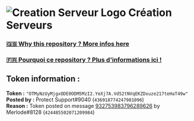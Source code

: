 # ![Creation Serveur Logo](https://i.imgur.com/XnmWmaA.png) Création Serveurs

### [🇬🇧 Why this repository ? More infos here](https://github.com/Creation-Serveurs/token-reset/blob/main/README.md)

### [🇫🇷 Pourquoi ce repository ? Plus d'informations ici !](https://github.com/Creation-Serveurs/token-reset/blob/main/FR_README.md)

## Token information :
**Token :** `"OTMyNzUyMjgxODE0ODM5MzI2.YeXj7A.Vd52tNVqEKZDxuze217teHaT49w"`\
**Posted by :** Protect Support#9040 (`436918774247981096`)\
**Reason :** Token posted on message [932753983796289626](https://discord.com/channels/835179952500113459/881108454226399292/932753983796289626) by Merlode#8128 (`424485502071209984`)